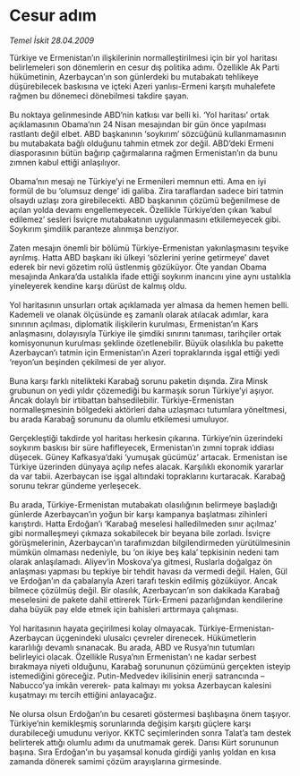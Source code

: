 # Cesur adım

*Temel İskit 28.04.2009*

<div class="taraf_structure_2col_1zq">
<div class="margen_n">



 <p>Türkiye ve Ermenistan’ın ilişkilerinin normalleştirilmesi için bir yol haritası belirlemeleri son dönemlerin en cesur dış politika adımı. Özellikle Ak Parti hükümetinin, Azerbaycan’ın son günlerdeki bu mutabakatı tehlikeye düşürebilecek baskısına ve içteki Azeri yanlısı-Ermeni karşıtı muhalefete rağmen bu dönemeci dönebilmesi takdire şayan. <br/><br/>Bu noktaya gelinmesinde ABD’nin katkısı var belli ki. ‘Yol haritası’ ortak açıklamasının Obama’nın 24 Nisan mesajından bir gün önce yapılması rastlantı değil elbet. ABD başkanının ‘soykırım’ sözcüğünü kullanmamasının bu mutabakata bağlı olduğunu tahmin etmek zor değil. ABD’deki Ermeni diasporasının bütün bağırıp çağırmalarına rağmen Ermenistan’ın da bunu zımnen kabul ettiği anlaşılıyor. <br/><br/>Obama’nın mesajı ne Türkiye’yi ne Ermenileri memnun etti. Ama en iyi formül de bu ‘olumsuz denge’ idi galiba. Zira taraflardan sadece biri tatmin olsaydı uzlaşı zora girebilecekti. ABD başkanının çözümü beğenilmese de açılan yolda devamı engellemeyecek. Özellikle Türkiye’den çıkan ‘kabul edilemez’ sesleri İsviçre mutabakatının uygulanmasını etkilemeyecek gibi. Soykırım şimdilik paranteze alınmışa benziyor. <br/><br/>Zaten mesajın önemli bir bölümü Türkiye-Ermenistan yakınlaşmasını teşvike ayrılmış. Hatta ABD başkanı iki ülkeyi ‘sözlerini yerine getirmeye’ davet ederek bir nevi gözetim rolü üstlenmiş gözüküyor. Öte yandan Obama mesajında Ankara’da ustalıkla ifade ettiği soykırım inancını yine aynı ustalıkla yineleyerek kendine karşı dürüst de kalmış oldu. <br/><br/>Yol haritasının unsurları ortak açıklamada yer almasa da hemen hemen belli. Kademeli ve olanak ölçüsünde eş zamanlı olarak atılacak adımlar, kara sınırının açılması, diplomatik ilişkilerin kurulması, Ermenistan’ın Kars anlaşmasını, dolayısıyla Türkiye ile şimdiki sınırını tanıması, tarihçiler ortak komisyonunun kurulması şeklinde özetlenebilir. Büyük olasılıkla bu pakette Azerbaycan’ı tatmin için Ermenistan’ın Azeri topraklarında işgal ettiği yedi ‘reyon’un beşinden çekilmesi de yer alıyor. <br/><br/>Buna karşı farklı nitelikteki Karabağ sorunu paketin dışında. Zira Minsk grubunun on yedi yıldır çözemediği bu karmaşık sorun Türkiye’yi aşıyor. Ancak dolaylı bir irtibattan bahsedilebilir. Türkiye-Ermenistan normalleşmesinin bölgedeki aktörleri daha uzlaşmacı tutumlara yöneltmesi, bu arada Karabağ sorununu da olumlu etkilemesi umuluyor. <br/><br/>Gerçekleştiği takdirde yol haritası herkesin çıkarına. Türkiye’nin üzerindeki soykırım baskısı bir süre hafifleyecek, Ermenistan’ın zımni toprak iddiası düşecek. Güney Kafkasya’daki ‘yumuşak gücümüz’ artacak. Ermenistan ise Türkiye üzerinden dünyaya açılıp nefes alacak. Karşılıklı ekonomik yararlar da var tabii. Azerbaycan ise işgal altındaki topraklarını kurtaracak. Karabağ sorunu tekrar gündeme yerleşecek. <br/><br/>Bu arada, Türkiye-Ermenistan mutabakatı olasılığının belirmeye başladığı günlerde Azerbaycan’ın yoğun bir karşı kampanya başlatması zihinleri karıştırdı. Hatta Erdoğan’ı ‘Karabağ meselesi halledilmeden sınır açılmaz’ gibi normalleşmeyi çıkmaza sokabilecek bir beyana bile zorladı. İsviçre görüşmelerinin, Azerbaycan’ın tarafımızdan bilgilendirmeden yürütülmesinin mümkün olmaması nedeniyle, bu ‘on ikiye beş kala’ tepkisinin nedeni tam olarak anlaşılamadı. Aliyev’in Moskova’ya gitmesi, Ruslarla doğalgaz ön anlaşması yapması bu tepkiye bir tehdit havası da vermedi değil. Halen, Gül ve Erdoğan’ın da çabalarıyla Azeri tarafı teskin edilmiş gözüküyor. Ancak bilmece çözülmüş değil. Bir olasılık, Azerbaycan’ın son dakikada Karabağ meselesini de pakete dahil ettirerek Türk-Ermeni pazarlığından kendilerine daha büyük pay elde etmek için bahisleri arttırmaya çalışması. <br/><br/>Yol haritasının hayata geçirilmesi kolay olmayacak. Türkiye-Ermenistan-Azerbaycan üçgenindeki ulusalcı çevreler direnecek. Hükümetlerin kararlılığı devamlı sınanacak. Bu arada, ABD ve Rusya’nın tutumları belirleyici olacak. Özellikle Rusya’nın Ermenistan’ı ne kadar serbest bırakmaya niyeti olduğunu, Karabağ sorununun çözümünü gerçekten isteyip istemediğini göreceğiz. Putin-Medvedev ikilisinin enerji satrancında –Nabucco’ya imkân vererek- pata kalmayı mı yoksa Azerbaycan kalesini kuşatmayı mı tercih ettiğini anlayacağız. <br/><br/>Ne olursa olsun Erdoğan’ın bu cesareti göstermesi başlıbaşına önem taşıyor. Türkiye’nin kemikleşmiş sorunlarında değişim karşıtı güçlere karşı durabileceği umudunu veriyor. KKTC seçimlerinden sonra Talat’a tam destek belirterek attığı olumlu adımı da unutmamak gerek. Darısı Kürt sorununun başına. Sıra Erdoğan’ın bu yaşamsal konuda girdiği yanlış yoldan en kısa zamanda dönerek samimi çözüm arayışlarına girmesinde.</p>
<br/>
<br/>
<br/>



<br/>


<div id="taraf_not">
</div>

</div>


</div>
